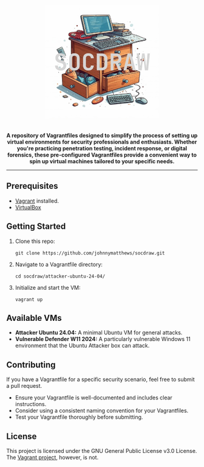 <div align=center>
    <img alt="A whimsical illustration of a sock drawer overflowing with colorful computer code and a few mismatched socks." width=300 src="./socdraw-header-image.jpg" />
    <br><br>
    <p><strong>A repository of Vagrantfiles designed to simplify the process of setting up virtual environments for security professionals and enthusiasts. Whether you're practicing penetration testing, incident response, or digital forensics, these pre-configured Vagrantfiles provide a convenient way to spin up virtual machines tailored to your specific needs.</strong></p>
    <hr>
</div>

## Prerequisites

- [Vagrant](https://developer.hashicorp.com/vagrant/docs/installation) installed.
- [VirtualBox](https://www.virtualbox.org/wiki/Downloads)

## Getting Started

1. Clone this repo:

   ```shell
   git clone https://github.com/johnnymatthews/socdraw.git
   ```

1. Navigate to a Vagrantfile directory:

   ```shell
   cd socdraw/attacker-ubuntu-24-04/
   ```

1. Initialize and start the VM:

   ```shell
   vagrant up
   ```

## Available VMs

- **Attacker Ubuntu 24.04:** A minimal Ubuntu VM for general attacks.
- **Vulnerable Defender W11 2024:** A particularly vulnerable Windows 11 environment that the Ubuntu Attacker box can attack.

## Contributing

If you have a Vagrantfile for a specific security scenario, feel free to submit a pull request.

- Ensure your Vagrantfile is well-documented and includes clear instructions.
- Consider using a consistent naming convention for your Vagrantfiles.
- Test your Vagrantfile thoroughly before submitting.

## License

This project is licensed under the GNU General Public License v3.0 License. The [Vagrant project](https://github.com/hashicorp/vagrant/blob/71150ee3d8c59c2e27acd8278ae0cad99d12f212/LICENSE), however, is not.
